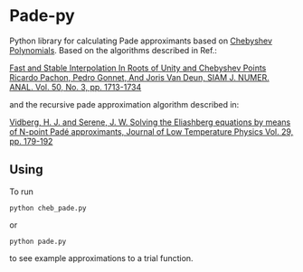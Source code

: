 Pade-py
=======

Python library for calculating Pade approximants based on [Chebyshev Polynomials](https://en.wikipedia.org/wiki/Chebyshev_polynomials). Based on the algorithms described in Ref.:

[Fast and Stable Interpolation In Roots of Unity and Chebyshev Points Ricardo Pachon, Pedro Gonnet, And Joris Van Deun, SIAM J. NUMER. ANAL. Vol. 50, No. 3, pp. 1713-1734](http://dx.doi.org/10.1137/100797291)

and the recursive pade approximation algorithm described in:

[Vidberg, H. J. and Serene, J. W. Solving the Eliashberg equations by means of N-point Padé approximants, Journal of Low Temperature Physics  Vol. 29, pp. 179-192](http://dx.doi.org/10.1007/BF00655090)

Using
-----

To run

    python cheb_pade.py

or

    python pade.py

to see example approximations to a trial function.
